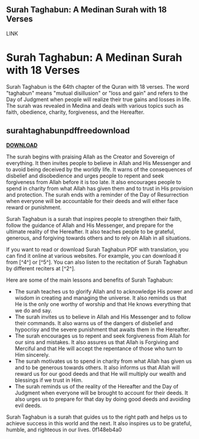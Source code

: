 ## Surah Taghabun: A Medinan Surah with 18 Verses

 LINK 
# Surah Taghabun: A Medinan Surah with 18 Verses
 
Surah Taghabun is the 64th chapter of the Quran with 18 verses. The word "taghabun" means "mutual disillusion" or "loss and gain" and refers to the Day of Judgment when people will realize their true gains and losses in life. The surah was revealed in Medina and deals with various topics such as faith, obedience, charity, forgiveness, and the Hereafter.
 
## surahtaghabunpdffreedownload


[**DOWNLOAD**](https://www.google.com/url?q=https%3A%2F%2Furloso.com%2F2tLkqv&sa=D&sntz=1&usg=AOvVaw39OwlI_AOUNgjZPPEuk_go)

 
The surah begins with praising Allah as the Creator and Sovereign of everything. It then invites people to believe in Allah and His Messenger and to avoid being deceived by the worldly life. It warns of the consequences of disbelief and disobedience and urges people to repent and seek forgiveness from Allah before it is too late. It also encourages people to spend in charity from what Allah has given them and to trust in His provision and protection. The surah ends with a reminder of the Day of Resurrection when everyone will be accountable for their deeds and will either face reward or punishment.
 
Surah Taghabun is a surah that inspires people to strengthen their faith, follow the guidance of Allah and His Messenger, and prepare for the ultimate reality of the Hereafter. It also teaches people to be grateful, generous, and forgiving towards others and to rely on Allah in all situations.
 
If you want to read or download Surah Taghabun PDF with translation, you can find it online at various websites. For example, you can download it from [^4^] or [^5^]. You can also listen to the recitation of Surah Taghabun by different reciters at [^2^].

Here are some of the main lessons and benefits of Surah Taghabun:
 
- The surah teaches us to glorify Allah and to acknowledge His power and wisdom in creating and managing the universe. It also reminds us that He is the only one worthy of worship and that He knows everything that we do and say.
- The surah invites us to believe in Allah and His Messenger and to follow their commands. It also warns us of the dangers of disbelief and hypocrisy and the severe punishment that awaits them in the Hereafter.
- The surah encourages us to repent and seek forgiveness from Allah for our sins and mistakes. It also assures us that Allah is Forgiving and Merciful and that He will accept the repentance of those who turn to Him sincerely.
- The surah motivates us to spend in charity from what Allah has given us and to be generous towards others. It also informs us that Allah will reward us for our good deeds and that He will multiply our wealth and blessings if we trust in Him.
- The surah reminds us of the reality of the Hereafter and the Day of Judgment when everyone will be brought to account for their deeds. It also urges us to prepare for that day by doing good deeds and avoiding evil deeds.

Surah Taghabun is a surah that guides us to the right path and helps us to achieve success in this world and the next. It also inspires us to be grateful, humble, and righteous in our lives.
 0f148eb4a0
